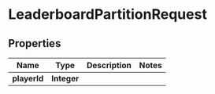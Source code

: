 

# LeaderboardPartitionRequest


## Properties

| Name | Type | Description | Notes |
|------------ | ------------- | ------------- | -------------|
|**playerId** | **Integer** |  |  |



